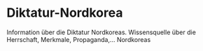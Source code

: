 # Diktatur-Nordkorea
Information über die Diktatur Nordkoreas. Wissensquelle über die Herrschaft, Merkmale,  Propaganda,... Nordkoreas
